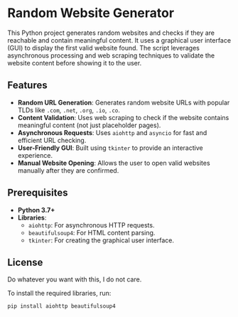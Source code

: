 # Random Website Generator

This Python project generates random websites and checks if they are reachable and contain meaningful content. It uses a graphical user interface (GUI) to display the first valid website found. The script leverages asynchronous processing and web scraping techniques to validate the website content before showing it to the user.

## Features
- **Random URL Generation**: Generates random website URLs with popular TLDs like `.com`, `.net`, `.org`, `.io`, `.co`.
- **Content Validation**: Uses web scraping to check if the website contains meaningful content (not just placeholder pages).
- **Asynchronous Requests**: Uses `aiohttp` and `asyncio` for fast and efficient URL checking.
- **User-Friendly GUI**: Built using `tkinter` to provide an interactive experience.
- **Manual Website Opening**: Allows the user to open valid websites manually after they are confirmed.

## Prerequisites
- **Python 3.7+**
- **Libraries**:
  - `aiohttp`: For asynchronous HTTP requests.
  - `beautifulsoup4`: For HTML content parsing.
  - `tkinter`: For creating the graphical user interface.
    
## License
Do whatever you want with this, I do not care.

To install the required libraries, run:
```bash
pip install aiohttp beautifulsoup4

